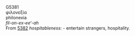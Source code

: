 G5381  
φιλονεξία  
philonexia  
*fil-on-ex-ee‘-ah*  
From [5382](g5382) *hospitableness:* - entertain strangers,
hospitality.  
